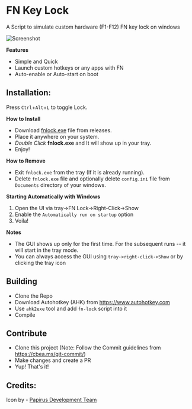 # FN Key Lock
A Script to simulate custom hardware (F1-F12) FN key lock on windows

![Screenshot](https://i.imgur.com/rE8klvT.jpg)

**Features**
- Simple and Quick
- Launch custom hotkeys or any apps with FN
- Auto-enable or Auto-start on boot

## Installation:
Press  `Ctrl`+`Alt`+`L` to toggle Lock.

**How to Install**
- Download [fnlock.exe](https://github.com/okkosh/FN-key-lock/releases) file from releases.
- Place it anywhere on your system.
- *Double Click* **fnlock.exe** and It will show up in your tray.
- Enjoy!

**How to Remove**
- Exit `fnlock.exe` from the tray (If it is already running).
- Delete `fnlock.exe` file and optionally delete `config.ini` file from `Documents` directory of your windows.

**Starting Automatically with Windows**
1. Open the UI via tray->FN Lock->Right-Click->Show
2. Enable the `Automatically run on startup` option
3. Voila!

**Notes**
- The GUI shows up only for the first time. For the subsequent runs -- it will start in the tray mode.
- You can always access the GUI using `tray->right-click->Show` or by clicking the tray icon

## Building
- Clone the Repo
- Download Autohotkey (AHK) from https://www.autohotkey.com
- Use `ahk2exe` tool and add `fn-lock` script into it
- Compile

## Contribute
- Clone this project (Note: Follow the Commit guidelines from https://cbea.ms/git-commit/)
- Make changes and create a PR
- Yup! That's it!

## Credits:
Icon by - [Papirus Development Team](https://github.com/PapirusDevelopmentTeam/)
